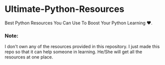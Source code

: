 # Ultimate-Python-Resources
Best Python Resources You Can Use To Boost Your Python Learning ❤️. 

### Note:
I don't own any of the resources provided in this repository. I just made this repo so that it can help someone in learning. He/She will get all the resources at one place. 
